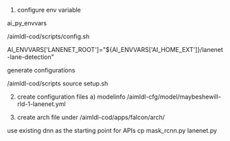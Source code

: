 
1. configure env variable

ai_py_envvars

/aimldl-cod/scripts/config.sh

AI_ENVVARS['LANENET_ROOT']="${AI_ENVVARS['AI_HOME_EXT']}/lanenet-lane-detection"

generate configurations

/aimldl-cod/scripts
source setup.sh

2. create configuration files
a) modelinfo
/aimldl-cfg/model/maybeshewill-rld-1-lanenet.yml


3. create arch file under 
/aimldl-cod/apps/falcon/arch/

use existing dnn as the starting point for APIs
cp mask_rcnn.py lanenet.py